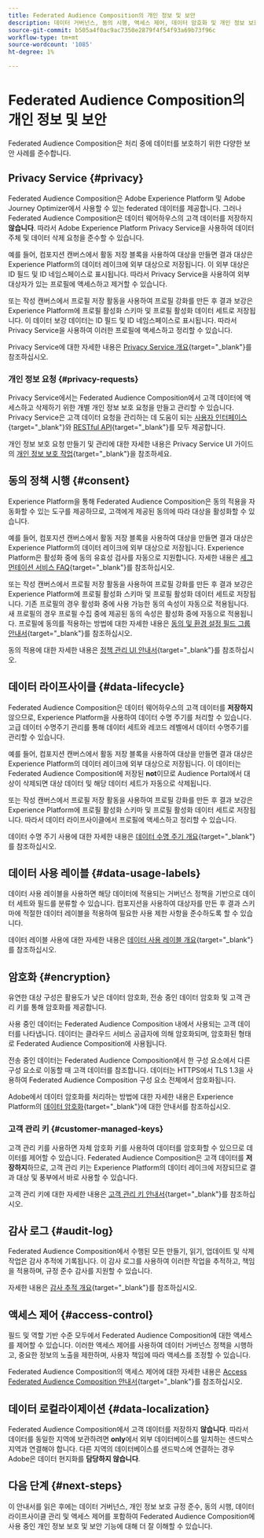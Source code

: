 ```yaml
---
title: Federated Audience Composition의 개인 정보 및 보안
description: 데이터 거버넌스, 동의 시행, 액세스 제어, 데이터 암호화 및 개인 정보 보호 규정 준수와 같은 기능을 포함하여 Federated Audience Composition이 사용자 데이터에 대한 개인 정보 및 보안을 처리하는 방법에 대해 알아봅니다.
source-git-commit: b505a4f0ac9ac7350e2879f4f54f93a69b73f96c
workflow-type: tm+mt
source-wordcount: '1085'
ht-degree: 1%

---
```



# Federated Audience Composition의 개인 정보 및 보안

Federated Audience Composition은 처리 중에 데이터를 보호하기 위한 다양한 보안 사례를 준수합니다.

## Privacy Service {#privacy}

Federated Audience Composition은 Adobe Experience Platform 및 Adobe Journey Optimizer에서 사용할 수 있는 federated 데이터를 제공합니다. 그러나 Federated Audience Composition은 데이터 웨어하우스의 고객 데이터를 저장하지 **않습니다**. 따라서 Adobe Experience Platform Privacy Service을 사용하여 데이터 주체 및 데이터 삭제 요청을 준수할 수 있습니다.

예를 들어, 컴포지션 캔버스에서 활동 저장 블록을 사용하여 대상을 만들면 결과 대상은 Experience Platform의 데이터 레이크에 외부 대상으로 저장됩니다. 이 외부 대상은 ID 필드 및 ID 네임스페이스로 표시됩니다. 따라서 Privacy Service을 사용하여 외부 대상자가 있는 프로필에 액세스하고 제거할 수 있습니다.

또는 작성 캔버스에서 프로필 저장 활동을 사용하여 프로필 강화를 만든 후 결과 보강은 Experience Platform에 프로필 활성화 스키마 및 프로필 활성화 데이터 세트로 저장됩니다. 이 데이터 보강 데이터는 ID 필드 및 ID 네임스페이스로 표시됩니다. 따라서 Privacy Service을 사용하여 이러한 프로필에 액세스하고 정리할 수 있습니다.

Privacy Service에 대한 자세한 내용은 [Privacy Service 개요](https://experienceleague.adobe.com/en/docs/experience-platform/privacy/home){target="_blank"}를 참조하십시오.

### 개인 정보 요청 {#privacy-requests}

Privacy Service에서는 Federated Audience Composition에서 고객 데이터에 액세스하고 삭제하기 위한 개별 개인 정보 보호 요청을 만들고 관리할 수 있습니다. Privacy Service은 고객 데이터 요청을 관리하는 데 도움이 되는 [사용자 인터페이스](https://experienceleague.adobe.com/docs/experience-platform/privacy/ui/user-guide.html?lang=ko-KR){target="_blank"}와 [RESTful API](https://experienceleague.adobe.com/ko/docs/experience-platform/privacy/api/overview){target="_blank"}를 모두 제공합니다.

개인 정보 보호 요청 만들기 및 관리에 대한 자세한 내용은 Privacy Service UI 가이드의 [개인 정보 보호 작업](https://experienceleague.adobe.com/en/docs/experience-platform/privacy/ui/user-guide){target="_blank"}을 참조하세요.

## 동의 정책 시행 {#consent}

Experience Platform을 통해 Federated Audience Composition은 동의 적용을 자동화할 수 있는 도구를 제공하므로, 고객에게 제공된 동의에 따라 대상을 활성화할 수 있습니다.

예를 들어, 컴포지션 캔버스에서 활동 저장 블록을 사용하여 대상을 만들면 결과 대상은 Experience Platform의 데이터 레이크에 외부 대상으로 저장됩니다. Experience Platform은 활성화 중에 동의 유효성 검사를 자동으로 지원합니다. 자세한 내용은 [세그먼테이션 서비스 FAQ](https://experienceleague.adobe.com/en/docs/experience-platform/segmentation/faq#consent){target="_blank"}를 참조하십시오.

또는 작성 캔버스에서 프로필 저장 활동을 사용하여 프로필 강화를 만든 후 결과 보강은 Experience Platform에 프로필 활성화 스키마 및 프로필 활성화 데이터 세트로 저장됩니다. 기존 프로필의 경우 활성화 중에 사용 가능한 동의 속성이 자동으로 적용됩니다. 새 프로필의 경우 프로필 수집 중에 제공된 동의 속성은 활성화 중에 자동으로 적용됩니다. 프로필에 동의를 적용하는 방법에 대한 자세한 내용은 [동의 및 환경 설정 필드 그룹 안내서](https://experienceleague.adobe.com/en/docs/experience-platform/xdm/field-groups/profile/consents){target="_blank"}를 참조하십시오.

동의 적용에 대한 자세한 내용은 [정책 관리 UI 안내서](https://experienceleague.adobe.com/en/docs/experience-platform/data-governance/policies/user-guide#consent-policy){target="_blank"}를 참조하십시오.

## 데이터 라이프사이클 {#data-lifecycle}

Federated Audience Composition은 데이터 웨어하우스의 고객 데이터를 **저장하지**&#x200B;않으므로, Experience Platform을 사용하여 데이터 수명 주기를 처리할 수 있습니다. 고급 데이터 수명주기 관리를 통해 데이터 세트와 레코드 레벨에서 데이터 수명주기를 관리할 수 있습니다.

예를 들어, 컴포지션 캔버스에서 활동 저장 블록을 사용하여 대상을 만들면 결과 대상은 Experience Platform의 데이터 레이크에 외부 대상으로 저장됩니다. 이 데이터는 Federated Audience Composition에 저장된 **not**&#x200B;이므로 Audience Portal에서 대상이 삭제되면 대상 데이터 및 해당 데이터 세트가 자동으로 삭제됩니다.

또는 작성 캔버스에서 프로필 저장 활동을 사용하여 프로필 강화를 만든 후 결과 보강은 Experience Platform에 프로필 활성화 스키마 및 프로필 활성화 데이터 세트로 저장됩니다. 따라서 데이터 라이프사이클에서 프로필에 액세스하고 정리할 수 있습니다.

데이터 수명 주기 사용에 대한 자세한 내용은 [데이터 수명 주기 개요](https://experienceleague.adobe.com/en/docs/experience-platform/data-lifecycle/home){target="_blank"}를 참조하십시오.

## 데이터 사용 레이블 {#data-usage-labels}

데이터 사용 레이블을 사용하면 해당 데이터에 적용되는 거버넌스 정책을 기반으로 데이터 세트와 필드를 분류할 수 있습니다. 컴포지션을 사용하여 대상자를 만든 후 결과 스키마에 적절한 데이터 레이블을 적용하여 필요한 사용 제한 사항을 준수하도록 할 수 있습니다.

데이터 레이블 사용에 대한 자세한 내용은 [데이터 사용 레이블 개요](https://experienceleague.adobe.com/en/docs/experience-platform/data-governance/labels/overview){target="_blank"}를 참조하십시오.

## 암호화 {#encryption}

유연한 대상 구성은 활용도가 낮은 데이터 암호화, 전송 중인 데이터 암호화 및 고객 관리 키를 통해 암호화를 제공합니다.

사용 중인 데이터는 Federated Audience Composition 내에서 사용되는 고객 데이터를 나타냅니다. 데이터는 클라우드 서비스 공급자에 의해 암호화되며, 암호화된 형태로 Federated Audience Composition에 사용됩니다.

전송 중인 데이터는 Federated Audience Composition에서 한 구성 요소에서 다른 구성 요소로 이동할 때 고객 데이터를 참조합니다. 데이터는 HTTPS에서 TLS 1.3을 사용하여 Federated Audience Composition 구성 요소 전체에서 암호화됩니다.

Adobe에서 데이터 암호화를 처리하는 방법에 대한 자세한 내용은 Experience Platform의 [데이터 암호화](https://experienceleague.adobe.com/en/docs/experience-platform/landing/governance-privacy-security/encryption){target="_blank"}에 대한 안내서를 참조하십시오.

### 고객 관리 키 {#customer-managed-keys}

고객 관리 키를 사용하면 자체 암호화 키를 사용하여 데이터를 암호화할 수 있으므로 데이터를 제어할 수 있습니다. Federated Audience Composition은 고객 데이터를 **저장하지**&#x200B;하므로, 고객 관리 키는 Experience Platform의 데이터 레이크에 저장되므로 결과 대상 및 풍부에서 바로 사용할 수 있습니다.

고객 관리 키에 대한 자세한 내용은 [고객 관리 키 안내서](https://experienceleague.adobe.com/en/docs/experience-platform/landing/governance-privacy-security/customer-managed-keys/overview){target="_blank"}를 참조하십시오.

## 감사 로그 {#audit-log}

Federated Audience Composition에서 수행된 모든 만들기, 읽기, 업데이트 및 삭제 작업은 감사 추적에 기록됩니다. 이 감사 로그를 사용하여 이러한 작업을 추적하고, 책임을 적용하며, 규정 준수 감사를 지원할 수 있습니다.

자세한 내용은 [감사 추적 개요](/help/admin/audit-trail.md){target="_blank"}를 참조하십시오.

## 액세스 제어 {#access-control}

필드 및 역할 기반 수준 모두에서 Federated Audience Composition에 대한 액세스를 제어할 수 있습니다. 이러한 액세스 제어를 사용하여 데이터 거버넌스 정책을 시행하고, 중요한 정보의 노출을 제한하며, 사용자 책임에 따라 액세스를 조정할 수 있습니다.

Federated Audience Composition의 액세스 제어에 대한 자세한 내용은 [Access Federated Audience Composition 안내서](/help/start/feature-access.md){target="_blank"}를 참조하십시오.

## 데이터 로컬라이제이션 {#data-localization}

Federated Audience Composition에서 고객 데이터를 저장하지 **않습니다**. 따라서 데이터를 동일한 지역에 보관하려면 **only**&#x200B;에서 외부 데이터베이스를 일치하는 샌드박스 지역과 연결해야 합니다. 다른 지역의 데이터베이스를 샌드박스에 연결하는 경우 Adobe은 데이터 현지화를 **담당하지 않습니다**.

## 다음 단계 {#next-steps}

이 안내서를 읽은 후에는 데이터 거버넌스, 개인 정보 보호 규정 준수, 동의 시행, 데이터 라이프사이클 관리 및 액세스 제어를 포함하여 Federated Audience Composition에 사용 중인 개인 정보 보호 및 보안 기능에 대해 더 잘 이해할 수 있습니다.
